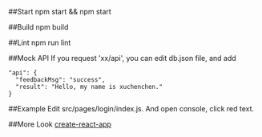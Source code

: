 ##Start
npm start && npm start 

##Build
npm build

##Lint
npm run lint

##Mock API
If you request 'xx/api', you can edit db.json file, and add

    "api": {
      "feedbackMsg": "success",
      "result": "Hello, my name is xuchenchen."
    }

##Example
Edit src/pages/login/index.js. And open console, click red text.

##More
Look [create-react-app](https://github.com/facebookincubator/create-react-app)